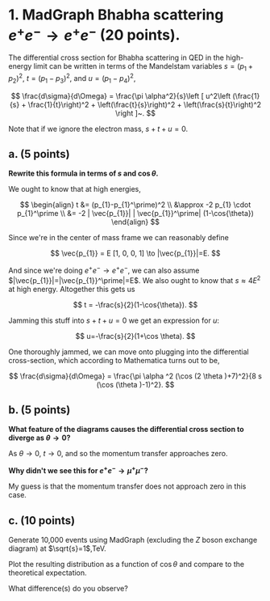 # 1. MadGraph Bhabha scattering $e^+e^- \to e^+e^-$ (20 points).
The differential cross section for Bhabha scattering in QED in the high-energy limit can be written in terms of the Mandelstam variables $s = (p_1 + p_2)^2$, $t = (p_1-p_3)^2$, and $u = (p_1-p_4)^2$,

$$
\frac{d\sigma}{d\Omega} = \frac{\pi \alpha^2}{s}\left [ u^2\left (\frac{1}{s} + \frac{1}{t}\right)^2 +  \left(\frac{t}{s}\right)^2 +  \left(\frac{s}{t}\right)^2 \right ]~.
$$

Note that if we ignore the electron mass, $s + t + u = 0$. 

## a. (5 points) 
**Rewrite this formula in terms of $s$ and $\cos\theta$.**

We ought to know that at high energies, 

$$
\begin{align}
t &= (p_{1}-p_{1}^\prime)^2 \\
&\approx -2 p_{1} \cdot p_{1}^\prime \\
&= -2 | \vec{p_{1}}| | \vec{p_{1}}^\prime| (1-\cos{\theta})
\end{align}
$$

Since we're in the center of mass frame we can reasonably define

$$
\vec{p_{1}} = E [1, 0, 0, 1] \to |\vec{p_{1}}|=E.
$$

And since we're doing $e^+e^- \to e^+e^-$, we can also assume $|\vec{p_{1}}|=|\vec{p_{1}}^\prime|=E$. We also ought to know that $s\approx4E^2$ at high energy. Altogether this gets us

$$
t = -\frac{s}{2}(1-\cos{\theta}).
$$

Jamming this stuff into $s+t+u=0$ we get an expression for $u$:

$$
u=-\frac{s}{2}(1+\cos \theta).
$$

One thoroughly jammed, we can move onto plugging into the differential cross-section, which according to Mathematica turns out to be,

$$
\frac{d\sigma}{d\Omega} = \frac{\pi  \alpha ^2 (\cos (2 \theta )+7)^2}{8 s (\cos (\theta )-1)^2}.
$$


## b. (5 points) 
**What feature of the diagrams causes the differential cross section to diverge as $\theta\to 0$?** 

As $\theta \to 0$, $t \to 0$, and so the momentum transfer approaches zero.

**Why didn't we see this for $e^+e^-\to \mu^+\mu^-$?**

My guess is that the momentum transfer does not approach zero in this case.

## c. (10 points) 

Generate 10,000 events using MadGraph (excluding the $Z$ boson exchange diagram) at $\sqrt{s}=1$\,TeV. 

Plot the resulting distribution as a function of $\cos\theta$ and compare to the theoretical expectation.

What difference(s) do you observe?